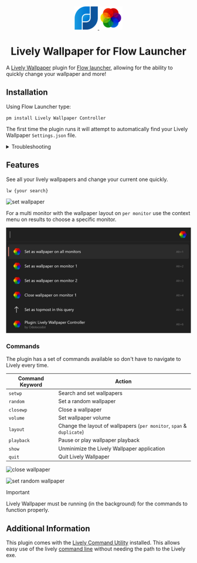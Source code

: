<p align="center">
  <a href="https://flowlauncher.com">
    <img src="docs/flow.png" width=12.5%>
  </a>
  <a href="https://www.rocksdanister.com/lively/">
    <img src= "Flow.Launcher.Plugin.Lively/Images/icon.png" width=12.5%>
  </a>
</p>
<h1 align="center">Lively Wallpaper for Flow Launcher</h1>

A [Lively Wallpaper](https://www.rocksdanister.com/lively/) plugin
for [Flow launcher](https://github.com/Flow-Launcher/Flow.Launcher), allowing for the ability to quickly change your
wallpaper and more!

## Installation

Using Flow Launcher type:

```
pm install Lively Wallpaper Controller
```

The first time the plugin runs it will attempt to automatically find your Lively Wallpaper `Settings.json` file.

<details>
  <summary>Troubleshooting</summary>

If the plugin does not work out of the box, head to the plugin settings and make sure the `Settings.json` path and the
type of installation is correct.

| Installation Type | Typical `Settings.json` Path                                                                                                |
|-------------------|-----------------------------------------------------------------------------------------------------------------------------|
| GitHub            | `%APPDATA%\Local\Lively Wallpaper\Settings.json`                                                                            |
| Microsoft Store   | `%APPDATA%\Local\Packages\12030rocksdanister.LivelyWallpaper_97hta09mmv6hy\LocalCache\Local\Lively Wallpaper\Settings.json` |

</details>

## Features

See all your lively wallpapers and change your current one quickly.

```
lw {your search}
```

![set wallpaper](docs/set_wallpaper.gif)


For a multi monitor with the wallpaper layout on `per monitor` use the context menu on results to choose a specific monitor.

![wallpaper context menu](docs/context_menu.png)

### Commands

The plugin has a set of commands available so don't have to navigate to Lively every time.

| Command Keyword | Action                                                                |
|-----------------|-----------------------------------------------------------------------|
| `setwp`         | Search and set wallpapers                                             |
| `random`        | Set a random wallpaper                                                |
| `closewp`       | Close a wallpaper                                                     |
| `volume`        | Set wallpaper volume                                                  |
| `layout`        | Change the layout of wallpapers (`per monitor`, `span` & `duplicate`) |
| `playback`      | Pause or play wallpaper playback                                      |
| `show`          | Unminimize the Lively Wallpaper application                           |
| `quit`          | Quit Lively Wallpaper                                                 |

![close wallpaper](docs/close_wallpaper.gif)

![set random wallpaper](docs/randomise_wallpaper.gif)

> [!IMPORTANT]
>
> Lively Wallpaper must be running (in the background) for the commands to function properly.

## Additional Information

This plugin comes with the [Lively Command Utility](https://github.com/rocksdanister/lively/releases/tag/v2.0.4.0)
installed.
This allows easy use of the lively [command line](https://github.com/rocksdanister/lively/wiki/Command-Line-Controls)
without needing the path to the Lively exe.